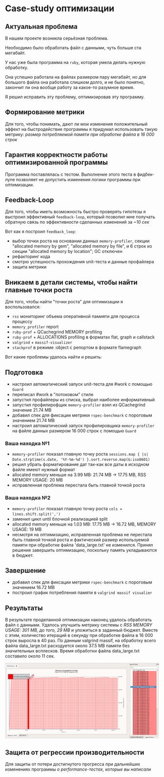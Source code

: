 # Case-study оптимизации

## Актуальная проблема
В нашем проекте возникла серьёзная проблема.

Необходимо было обработать файл с данными, чуть больше ста мегабайт.

У нас уже была программа на `ruby`, которая умела делать нужную обработку.

Она успешно работала на файлах размером пару мегабайт, но для большого файла она работала слишком долго, и не было понятно, закончит ли она вообще работу за какое-то разумное время.

Я решил исправить эту проблему, оптимизировав эту программу.

## Формирование метрики
Для того, чтобы понимать, дают ли мои изменения положительный эффект на быстродействие программы я придумал использовать такую метрику: *размер потребляемой памяти при обработке файла в 16 000 строк*

## Гарантия корректности работы оптимизированной программы
Программа поставлялась с тестом. Выполнение этого теста в фидбек-лупе позволяет не допустить изменения логики программы при оптимизации.

## Feedback-Loop
Для того, чтобы иметь возможность быстро проверять гипотезы я выстроил эффективный `feedback-loop`, который позволил мне получать обратную связь по эффективности сделанных изменений за *~10 cек*

Вот как я построил `feedback_loop`:
- выбор точки роста на основании данных `memory-profiler`, секции "allocated memory by gem", "allocated memory by file", и 6 строк из секции "allocated memory by location"; GC отключен
- рефакторинг кода
- смотрю успешность прохождения unit-теста и данные профайлера
- защита метрики
## Вникаем в детали системы, чтобы найти главные точки роста
Для того, чтобы найти "точки роста" для оптимизации я воспользовался:
- `rss` мониторинг объема оперативной памияти для процесса процессу
- `memory_profiler` report
- `ruby-prof` + QCachegrind MEMORY profiling
- `ruby-prof` + ALLOCATIONS profiling в форматах flat, graph и callstack
- `valgrind` + `massif-visualizer`
- `stackprof` в режиме :object с репортом в формате flamegraph

Вот какие проблемы удалось найти и решить:

## Подготовка
- настроил автоматический запуск unit-теста для #work с помощью `Guard`
- переписал #work в "потоковом" стиле
- запустил профайлеры из списка, выбрал наиболее информативный
- запустил профилирофщик `memory-profiler` взял из QCachegrind значение 21.74 MB
- добавил спек для фиксации метрики `rspec-benchmark` с пороговым значением 21.74 MB
- настроил автоматический запуск профилировщика `memory-profiler` на файле данных размером 16 000 строк с помощью `Guard`

### Ваша находка №1
- `memory-profiler` показал главную точку роста `sessions.map { |s| Date.strptime(s.date, '%Y-%m-%d') }.sort.reverse.map(&:iso8601)`
- решил убрать форматирование дат так-как все даты в исходном файле имеют нужный формат
- allocated memory меньше на 3.99 MB: 21.74 MB -> 17.75 MB, RSS MEMORY USAGE: 20 MB
- исправленная проблема перестала быть главной точкой роста

### Ваша находка №2
- `memory-profiler` показал главную точку роста `cols = lines.shift.split(',')`
- заменил цикл until блочной реализацией split
- allocated memory меньше на 1.03 MB: 17.75 MB -> 16.72 MB, MEMORY USAGE: 19 MB
- несмотря на оптимизацию, исправленная проблема не перестала быть главной точкой роста и фактический размер используемой памяти при обработке файла 'data_large.txt' не изменился. Принял решение завершить оптимизацию, поскольку память укладываются в бюджет.

## Завершение
- добавил спек для фиксации метрики `rspec-benchmark` с пороговым значением 16.72 MB
- построил график потребления памяти в `valgrind massif visualier`

## Результаты
В результате проделанной оптимизации наконец удалось обработать файл с данными.
Удалось улучшить метрику системы с *RSS MEMORY USAGE: 301 MB, до того, 29 MB* и уложиться в заданный бюджет. Вместе с этим, количество итераций в секунду при обработке файла в 16 000 строк выросла в 40 раз.
По данным valgrind massif, на обработку всего файла data_large.txt расходуется около 37.5 MB памяти без значительных всплесков.
Время обработки файла data_large.txt составило около 11 сек.

![Screenshot](./data_large.png)

## Защита от регрессии производительности
Для защиты от потери достигнутого прогресса при дальнейших изменениях программы *о performance-тестах, которые вы написали*
